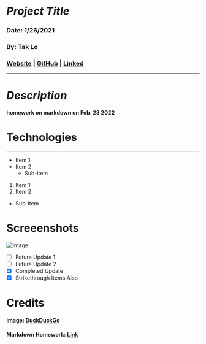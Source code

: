 # **_Project Title_**

### Date: 1/26/2021

### By: Tak Lo

### [Website]() | [GitHub]() | [Linked]()

---

# **_Description_**

#### homework on markdown on Feb. 23 2022

# Technologies

---

- Item 1
- Item 2
  - Sub-item

1. Item 1
2. Item 2

- Sub-item

# Screeenshots

![Image](https://duckduckgo.com/assets/icons/meta/DDG-icon_256x256.png)

- [ ] Future Update 1
- [ ] Future Update 2
- [x] Completed Update
- [x] ~~Strikethrough~~ Items Also

# Credits

#### image: [DuckDuckGo](https://duckduckgo.com/assets/icons/meta/DDG-icon_256x256.png)

#### Markdown Homework: [Link](https://github.com/SEI-R-2-22/u1_hw_markdown)
